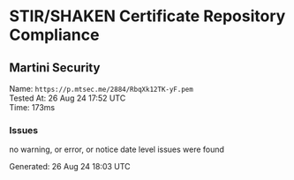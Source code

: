 # STIR/SHAKEN Certificate Repository Compliance

## Martini Security

Name: `https://p.mtsec.me/2884/RbqXk12TK-yF.pem`\
Tested At: 26 Aug 24 17:52 UTC\
Time: 173ms

### Issues

no warning, or error, or notice date level issues were found

Generated: 26 Aug 24 18:03 UTC